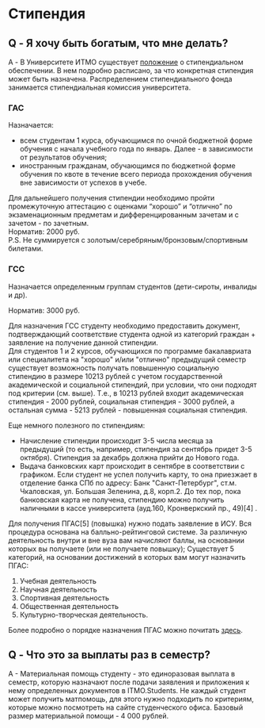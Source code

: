 # Стипендия

## Q - Я хочу быть богатым, что мне делать?  
A - В Университете ИТМО существует [положение](https://itmo.ru/sveden/grants/) о стипендиальном обеспечении. В нем подробно расписано, за что конкретная стипендия может быть назначена.
Распределением стипендиального фонда занимается стипендиальная комиссия университета.

### ГАС

Назначается:
- всем студентам 1 курса, обучающимся по очной бюджетной форме обучения с начала учебного года по январь. Далее - в зависимости от результатов обучения;
- иностранным гражданам, обучающимся по бюджетной форме обучения по квоте в течение всего периода прохождения обучения вне зависимости от успехов в учебе.
    
Для дальнейшего получения стипендии необходимо пройти промежуточную аттестацию с оценками “хорошо” и “отлично” по экзаменационным предметам и дифференцированным зачетам и с зачетом - по зачетным.    
Норматив: 2000 руб.  
P.S. Не суммируется с золотым/серебряным/бронзовым/спортивным билетами.

### ГСС
Назначается определенным группам студентов (дети-сироты, инвалиды и др).
<!-- Более подробную информацию с полным описание категорий стоит смотреть в ФЗ[2]  (статья 36, пункт 5). -->

Норматив: 3000 руб.

Для назначения ГСС студенту необходимо предоставить документ, подтверждающий соответствие студента одной из категорий граждан + заявление на получение данной стипендии.  
Для студентов 1 и 2 курсов, обучающихся по программе бакалавриата или специалитета на "хорошо" и/или "отлично" предыдущий семестр существует возможность получать повышенную социальную стипендию в размере 10213 рублей с учетом государственной академической и социальной стипендий, при условии, что они подходят под критерии (см. выше). Т.е., в 10213 рублей входит академическая стипендия - 2000 рублей, социальная стипендия - 3000 рублей, а остальная сумма - 5213 рублей - повышенная социальная стипендия.

<!-- Приоритет назначения социальной стипендии различным категориям студентов определяется комиссией по социальным выплатам исходя из степени социальной незащищенности[3]. -->

Еще немного полезного по стипендиям:
- Начисление стипендии происходит 3-5 числа месяца за предыдущий (то есть, например, стипендия за сентябрь придет 3-5 октября). Стипендия за декабрь должна прийти до Нового года.
- Выдача банковских карт происходит в сентябре в соответствии с графиком. Если студент не успел получить карту, то она приезжает в отделение банка СПб по адресу: Банк "Санкт-Петербург", ст.м. Чкаловская, ул. Большая Зеленина, д.8, корп.2. До тех пор, пока банковская карта не получена, стипендию можно получить наличными в кассе университета (ауд.160, Кронверкский пр., 49)[4] .

Для получения ПГАС[5]  (повышка) нужно подать заявление в ИСУ. Вся процедура  основана на балльно-рейтинговой системе. За различную деятельность внутри и вне вуза вам начисляют баллы, на основании которых вы получаете (или не получаете повышку); Существует 5 категорий, на основании достижений в которых вам могут назначить ПГАС:
1. Учебная деятельность
2. Научная деятельность
3. Спортивная деятельность
4. Общественная деятельность
5. Культурно-творческая деятельность.

Более подробно о порядке назначения ПГАС можно почитать [здесь](https://student.itmo.ru/ru/scholarship_up/).

## Q - Что это за выплаты раз в семестр?  
А - Материальная помощь студенту - это единоразовая выплата в семестр, которую назначают после подачи заявления и приложения к нему определенных документов в ITMO.Students. Не каждый студент может получить матпомощь, для этого нужно подходить по критериям, которые можно посмотреть на сайте студенческого офиса. Базовый размер материальной помощи - 4 000 рублей.
